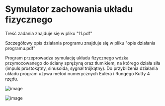 # Symulator zachowania układu fizycznego

Treść zadania znajduje się w pliku "11.pdf"

Szczegółowy opis działania programu znajduje się w pliku "opis działania programu.pdf"

Program przeprowadza symulację układu fizycznego wózka przymocowanego do ściany sprężyną oraz tłumikiem, na którego działa siła (impuls prostokątny, sinusoida, sygnał trójkątny). Do przybliżenia działania układu program używa metod numerycznych Eulera i Rungego Kutty 4 rzędu.

![image](https://user-images.githubusercontent.com/84225546/173891407-811444b8-6ec1-47fd-adc7-698f9873bf31.png)

![image](https://user-images.githubusercontent.com/84225546/173891502-1e8183fb-a133-4e33-9f61-55b4755082f8.png)
